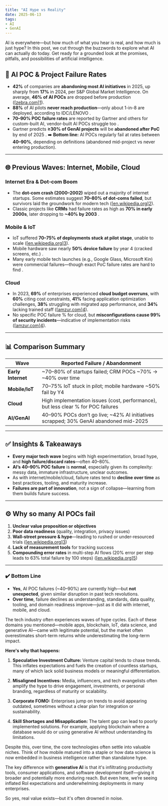```yaml
---
title: "AI Hype vs Reality"
date: 2025-06-13
tags:
- AI
- GenAI
---
```


AI is everywhere—but how much of what you hear is real, and how much is just hype? In this post, we cut through the buzzwords to explore what AI can actually do today. Get ready for a grounded look at the promises, pitfalls, and possibilities of artificial intelligence.

## 🧠 AI POC & Project Failure Rates

* **42%** of companies are **abandoning most AI initiatives** in 2025, up sharply from **17%** in 2024, per S\&P Global Market Intelligence. On average, **46% of AI POCs** are dropped before production ([[zebra.com](https://www.zebra.com/ap/en/blog/posts/2023/what-a-mobile-device-will-really-cost-your-organization.html)][1]).
* **88%** of AI pilots **never reach production**—only about 1-in-8 are deployed, according to IDC/LENOVO .
* **70–90% POC failure rates** are reported by Gartner and others for custom-built AI, vendor-built AI POCs struggle too .
* Gartner predicts **≥30% of GenAI projects** will be **abandoned after PoC** by end of 2025 .
  ➡️ **Bottom line:** AI POCs regularly fail at rates between **40–90%**, depending on definitions (abandoned mid-project vs never entering production).

---

## 🌐 Previous Waves: Internet, Mobile, Cloud

### Internet Era & Dot‑com Boom

* The **dot‑com crash (2000–2002)** wiped out a majority of internet startups. Some estimates suggest **70–80% of dot‑coms failed**, but survivors laid the groundwork for modern tech ([[en.wikipedia.org](https://en.wikipedia.org/wiki/Dot-com_bubble)][2]).
* Classic projects like **CRMs** had failure rates as high as **70% in early 2000s**, later dropping to **\~40% by 2003** .

### Mobile & IoT

* IoT suffered **70–75% of deployments stuck at pilot stage**, unable to scale ([[en.wikipedia.org](https://en.wikipedia.org/wiki/Internet_of_things)][3]).
* Mobile hardware saw nearly **50% device failure** by year 4 (cracked screens, etc.) .
* Many early mobile tech launches (e.g., Google Glass, Microsoft Kin) were commercial failures—though exact PoC failure rates are hard to find .

### Cloud

* In 2023, **69%** of enterprises experienced **cloud budget overruns**, with **60%** citing cost constraints, **41%** facing application optimization challenges, **38%** struggling with migrated app performance, and **34%** lacking trained staff ([[amzur.com](https://amzur.com/blog/why-cloud-computing-adoption-fails)][4]).
* No specific POC failure % for cloud, but **misconfigurations cause 99% of security incidents**—indicative of implementation risks ([[amzur.com](https://amzur.com/blog/why-cloud-computing-adoption-fails)][4]).

---

## 📊 Comparison Summary

| Wave               | Reported Failure / Abandonment                                                         |
| ------------------ | -------------------------------------------------------------------------------------- |
| **Early Internet** | \~70–80% of startups failed; CRM POCs \~70% → \~40% over time                          |
| **Mobile/IoT**     | 70–75% IoT stuck in pilot; mobile hardware \~50% fail by Y4                            |
| **Cloud**          | High implementation issues (cost, performance), but less clear % for POC failures      |
| **AI/GenAI**       | 40–90% POCs don’t go live; \~42% AI initiatives scrapped; 30% GenAI abandoned mid-2025 |

---

## ✅ Insights & Takeaways

* **Every major tech wave** begins with high experimentation, broad hype, and **high failure/discard rates**—often 40–80%.
* **AI’s 40–90% POC failure** is **normal**, especially given its complexity: messy data, immature infrastructure, unclear outcomes.
* As with internet/mobile/cloud, failure rates tend to **decline over time** as best practices, tooling, and maturity increase.
* **Failures are part of innovation**, not a sign of collapse—learning from them builds future success.

---

## ⚙️ Why so many AI POCs fail

1. **Unclear value proposition or objectives**
2. **Poor data readiness** (quality, integration, privacy issues)
3. **Wall‑street pressure & hype**—leading to rushed or under-resourced trials ([[en.wikipedia.org](https://en.wikipedia.org/wiki/Internet_of_things)][3])
4. **Lack of measurement tools** for tracking success&#x20;
5. **Compounding error rates** in multi-step AI flows (20% error per step leads to 63% total failure by 100 steps) ([[en.wikipedia.org](https://en.wikipedia.org/wiki/ECRM)][5])

---

### ✔️ Bottom Line

* **Yes**, AI POC failures (\~40–90%) are currently high—but **not unexpected**, given similar disruption in past tech revolutions.
* **Over time**, failure declines as understanding, standards, data quality, tooling, and domain readiness improve—just as it did with internet, mobile, and cloud.

[1]: https://www.zebra.com/ap/en/blog/posts/2023/what-a-mobile-device-will-really-cost-your-organization.html "What is a Mobile Device Really Going to Cost You? | Zebra Blog | Zebra"
[2]: https://en.wikipedia.org/wiki/Dot-com_bubble "Dot-com bubble"
[3]: https://en.wikipedia.org/wiki/Internet_of_things "Internet of things"
[4]: https://amzur.com/blog/why-cloud-computing-adoption-fails/ "8 Critical Cloud Computing Adoption Mistakes To Avoid"
[5]: https://en.wikipedia.org/wiki/ECRM "ECRM"


The tech industry often experiences waves of hype cycles. Each of these domains you mentioned—mobile apps, blockchain, IoT, data science, and generative AI—came with legitimate potential, but the market often overestimates short-term returns while underestimating the long-term impact.

**Here's why that happens:**

1. **Speculative Investment Culture:** Venture capital tends to chase trends. This inflates expectations and fuels the creation of countless startups, many of which lack solid business models or meaningful differentiation.

2. **Misaligned Incentives:** Media, influencers, and tech evangelists often amplify the hype to drive engagement, investments, or personal branding, regardless of maturity or scalability.

3. **Corporate FOMO:** Enterprises jump on trends to avoid appearing outdated, sometimes without a clear plan for integration or sustainability.

4. **Skill Shortages and Misapplication:** The talent gap can lead to poorly implemented solutions. For example, applying blockchain where a database would do or using generative AI without understanding its limitations.

Despite this, over time, the core technologies often settle into valuable niches. Think of how mobile matured into a staple or how data science is now embedded in business intelligence rather than standalone hype.

The key difference with **generative AI** is that it's infiltrating productivity tools, consumer applications, and software development itself—giving it broader and potentially more enduring reach. But even here, we’re seeing inflated RoI expectations and underwhelming deployments in many enterprises.

So yes, real value exists—but it's often drowned in noise.
